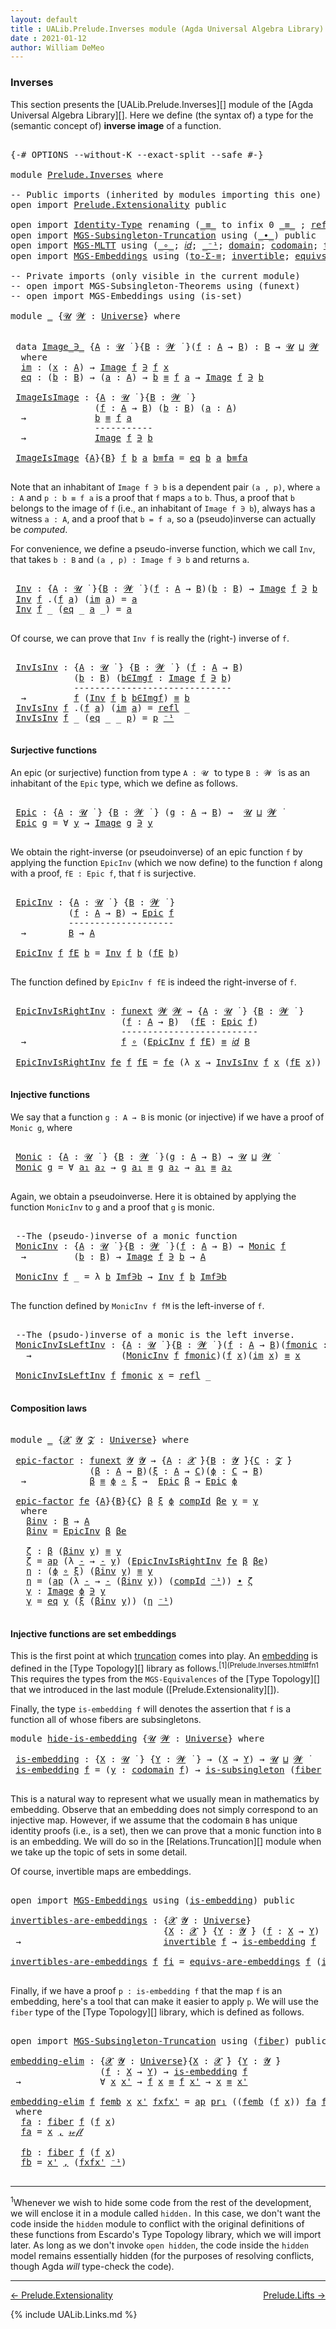 ```yaml
---
layout: default
title : UALib.Prelude.Inverses module (Agda Universal Algebra Library)
date : 2021-01-12
author: William DeMeo
---
```


### <a id="inverses">Inverses</a>

This section presents the [UALib.Prelude.Inverses][] module of the [Agda Universal Algebra Library][].
Here we define (the syntax of) a type for the (semantic concept of) **inverse image** of a function.

<pre class="Agda">

<a id="391" class="Symbol">{-#</a> <a id="395" class="Keyword">OPTIONS</a> <a id="403" class="Pragma">--without-K</a> <a id="415" class="Pragma">--exact-split</a> <a id="429" class="Pragma">--safe</a> <a id="436" class="Symbol">#-}</a>

<a id="441" class="Keyword">module</a> <a id="448" href="Prelude.Inverses.html" class="Module">Prelude.Inverses</a> <a id="465" class="Keyword">where</a>

<a id="472" class="Comment">-- Public imports (inherited by modules importing this one)</a>
<a id="532" class="Keyword">open</a> <a id="537" class="Keyword">import</a> <a id="544" href="Prelude.Extensionality.html" class="Module">Prelude.Extensionality</a> <a id="567" class="Keyword">public</a> 

<a id="576" class="Keyword">open</a> <a id="581" class="Keyword">import</a> <a id="588" href="Identity-Type.html" class="Module">Identity-Type</a> <a id="602" class="Keyword">renaming</a> <a id="611" class="Symbol">(</a><a id="612" href="Identity-Type.html#121" class="Datatype Operator">_≡_</a> <a id="616" class="Symbol">to</a> <a id="619" class="Keyword">infix</a> <a id="625" class="Number">0</a> <a id="_≡_"></a><a id="627" href="Prelude.Inverses.html#627" class="Datatype Operator">_≡_</a> <a id="631" class="Symbol">;</a> <a id="633" href="Identity-Type.html#162" class="InductiveConstructor">refl</a> <a id="638" class="Symbol">to</a> <a id="refl"></a><a id="641" href="Prelude.Inverses.html#641" class="InductiveConstructor">𝓇ℯ𝒻𝓁</a><a id="645" class="Symbol">)</a> <a id="647" class="Keyword">public</a>
<a id="654" class="Keyword">open</a> <a id="659" class="Keyword">import</a> <a id="666" href="MGS-Subsingleton-Truncation.html" class="Module">MGS-Subsingleton-Truncation</a> <a id="694" class="Keyword">using</a> <a id="700" class="Symbol">(</a><a id="701" href="MGS-MLTT.html#5910" class="Function Operator">_∙_</a><a id="704" class="Symbol">)</a> <a id="706" class="Keyword">public</a>
<a id="713" class="Keyword">open</a> <a id="718" class="Keyword">import</a> <a id="725" href="MGS-MLTT.html" class="Module">MGS-MLTT</a> <a id="734" class="Keyword">using</a> <a id="740" class="Symbol">(</a><a id="741" href="MGS-MLTT.html#3813" class="Function Operator">_∘_</a><a id="744" class="Symbol">;</a> <a id="746" href="MGS-MLTT.html#3778" class="Function">𝑖𝑑</a><a id="748" class="Symbol">;</a> <a id="750" href="MGS-MLTT.html#6125" class="Function Operator">_⁻¹</a><a id="753" class="Symbol">;</a> <a id="755" href="MGS-MLTT.html#3944" class="Function">domain</a><a id="761" class="Symbol">;</a> <a id="763" href="MGS-MLTT.html#4021" class="Function">codomain</a><a id="771" class="Symbol">;</a> <a id="773" href="MGS-MLTT.html#4946" class="Function">transport</a><a id="782" class="Symbol">)</a> <a id="784" class="Keyword">public</a>
<a id="791" class="Keyword">open</a> <a id="796" class="Keyword">import</a> <a id="803" href="MGS-Embeddings.html" class="Module">MGS-Embeddings</a> <a id="818" class="Keyword">using</a> <a id="824" class="Symbol">(</a><a id="825" href="MGS-Basic-UF.html#7284" class="Function">to-Σ-≡</a><a id="831" class="Symbol">;</a> <a id="833" href="MGS-Equivalences.html#370" class="Function">invertible</a><a id="843" class="Symbol">;</a> <a id="845" href="MGS-Embeddings.html#1410" class="Function">equivs-are-embeddings</a><a id="866" class="Symbol">;</a> <a id="868" href="MGS-Equivalences.html#2127" class="Function">invertibles-are-equivs</a><a id="890" class="Symbol">)</a> <a id="892" class="Keyword">public</a>

<a id="900" class="Comment">-- Private imports (only visible in the current module)</a>
<a id="956" class="Comment">-- open import MGS-Subsingleton-Theorems using (funext)</a>
<a id="1012" class="Comment">-- open import MGS-Embeddings using (is-set)</a>

<a id="1058" class="Keyword">module</a> <a id="1065" href="Prelude.Inverses.html#1065" class="Module">_</a> <a id="1067" class="Symbol">{</a><a id="1068" href="Prelude.Inverses.html#1068" class="Bound">𝓤</a> <a id="1070" href="Prelude.Inverses.html#1070" class="Bound">𝓦</a> <a id="1072" class="Symbol">:</a> <a id="1074" href="Universes.html#205" class="Postulate">Universe</a><a id="1082" class="Symbol">}</a> <a id="1084" class="Keyword">where</a>


 <a id="1093" class="Keyword">data</a> <a id="1098" href="Prelude.Inverses.html#1098" class="Datatype Operator">Image_∋_</a> <a id="1107" class="Symbol">{</a><a id="1108" href="Prelude.Inverses.html#1108" class="Bound">A</a> <a id="1110" class="Symbol">:</a> <a id="1112" href="Prelude.Inverses.html#1068" class="Bound">𝓤</a> <a id="1114" href="Universes.html#403" class="Function Operator">̇</a> <a id="1116" class="Symbol">}{</a><a id="1118" href="Prelude.Inverses.html#1118" class="Bound">B</a> <a id="1120" class="Symbol">:</a> <a id="1122" href="Prelude.Inverses.html#1070" class="Bound">𝓦</a> <a id="1124" href="Universes.html#403" class="Function Operator">̇</a> <a id="1126" class="Symbol">}(</a><a id="1128" href="Prelude.Inverses.html#1128" class="Bound">f</a> <a id="1130" class="Symbol">:</a> <a id="1132" href="Prelude.Inverses.html#1108" class="Bound">A</a> <a id="1134" class="Symbol">→</a> <a id="1136" href="Prelude.Inverses.html#1118" class="Bound">B</a><a id="1137" class="Symbol">)</a> <a id="1139" class="Symbol">:</a> <a id="1141" href="Prelude.Inverses.html#1118" class="Bound">B</a> <a id="1143" class="Symbol">→</a> <a id="1145" href="Prelude.Inverses.html#1068" class="Bound">𝓤</a> <a id="1147" href="Agda.Primitive.html#636" class="Primitive Operator">⊔</a> <a id="1149" href="Prelude.Inverses.html#1070" class="Bound">𝓦</a> <a id="1151" href="Universes.html#403" class="Function Operator">̇</a>
  <a id="1155" class="Keyword">where</a>
  <a id="1163" href="Prelude.Inverses.html#1163" class="InductiveConstructor">im</a> <a id="1166" class="Symbol">:</a> <a id="1168" class="Symbol">(</a><a id="1169" href="Prelude.Inverses.html#1169" class="Bound">x</a> <a id="1171" class="Symbol">:</a> <a id="1173" href="Prelude.Inverses.html#1108" class="Bound">A</a><a id="1174" class="Symbol">)</a> <a id="1176" class="Symbol">→</a> <a id="1178" href="Prelude.Inverses.html#1098" class="Datatype Operator">Image</a> <a id="1184" href="Prelude.Inverses.html#1128" class="Bound">f</a> <a id="1186" href="Prelude.Inverses.html#1098" class="Datatype Operator">∋</a> <a id="1188" href="Prelude.Inverses.html#1128" class="Bound">f</a> <a id="1190" href="Prelude.Inverses.html#1169" class="Bound">x</a>
  <a id="1194" href="Prelude.Inverses.html#1194" class="InductiveConstructor">eq</a> <a id="1197" class="Symbol">:</a> <a id="1199" class="Symbol">(</a><a id="1200" href="Prelude.Inverses.html#1200" class="Bound">b</a> <a id="1202" class="Symbol">:</a> <a id="1204" href="Prelude.Inverses.html#1118" class="Bound">B</a><a id="1205" class="Symbol">)</a> <a id="1207" class="Symbol">→</a> <a id="1209" class="Symbol">(</a><a id="1210" href="Prelude.Inverses.html#1210" class="Bound">a</a> <a id="1212" class="Symbol">:</a> <a id="1214" href="Prelude.Inverses.html#1108" class="Bound">A</a><a id="1215" class="Symbol">)</a> <a id="1217" class="Symbol">→</a> <a id="1219" href="Prelude.Inverses.html#1200" class="Bound">b</a> <a id="1221" href="Prelude.Equality.html#1610" class="Datatype Operator">≡</a> <a id="1223" href="Prelude.Inverses.html#1128" class="Bound">f</a> <a id="1225" href="Prelude.Inverses.html#1210" class="Bound">a</a> <a id="1227" class="Symbol">→</a> <a id="1229" href="Prelude.Inverses.html#1098" class="Datatype Operator">Image</a> <a id="1235" href="Prelude.Inverses.html#1128" class="Bound">f</a> <a id="1237" href="Prelude.Inverses.html#1098" class="Datatype Operator">∋</a> <a id="1239" href="Prelude.Inverses.html#1200" class="Bound">b</a>

 <a id="1243" href="Prelude.Inverses.html#1243" class="Function">ImageIsImage</a> <a id="1256" class="Symbol">:</a> <a id="1258" class="Symbol">{</a><a id="1259" href="Prelude.Inverses.html#1259" class="Bound">A</a> <a id="1261" class="Symbol">:</a> <a id="1263" href="Prelude.Inverses.html#1068" class="Bound">𝓤</a> <a id="1265" href="Universes.html#403" class="Function Operator">̇</a> <a id="1267" class="Symbol">}{</a><a id="1269" href="Prelude.Inverses.html#1269" class="Bound">B</a> <a id="1271" class="Symbol">:</a> <a id="1273" href="Prelude.Inverses.html#1070" class="Bound">𝓦</a> <a id="1275" href="Universes.html#403" class="Function Operator">̇</a> <a id="1277" class="Symbol">}</a>
                <a id="1295" class="Symbol">(</a><a id="1296" href="Prelude.Inverses.html#1296" class="Bound">f</a> <a id="1298" class="Symbol">:</a> <a id="1300" href="Prelude.Inverses.html#1259" class="Bound">A</a> <a id="1302" class="Symbol">→</a> <a id="1304" href="Prelude.Inverses.html#1269" class="Bound">B</a><a id="1305" class="Symbol">)</a> <a id="1307" class="Symbol">(</a><a id="1308" href="Prelude.Inverses.html#1308" class="Bound">b</a> <a id="1310" class="Symbol">:</a> <a id="1312" href="Prelude.Inverses.html#1269" class="Bound">B</a><a id="1313" class="Symbol">)</a> <a id="1315" class="Symbol">(</a><a id="1316" href="Prelude.Inverses.html#1316" class="Bound">a</a> <a id="1318" class="Symbol">:</a> <a id="1320" href="Prelude.Inverses.html#1259" class="Bound">A</a><a id="1321" class="Symbol">)</a>
  <a id="1325" class="Symbol">→</a>             <a id="1339" href="Prelude.Inverses.html#1308" class="Bound">b</a> <a id="1341" href="Prelude.Equality.html#1610" class="Datatype Operator">≡</a> <a id="1343" href="Prelude.Inverses.html#1296" class="Bound">f</a> <a id="1345" href="Prelude.Inverses.html#1316" class="Bound">a</a>
                <a id="1363" class="Comment">-----------</a>
  <a id="1377" class="Symbol">→</a>             <a id="1391" href="Prelude.Inverses.html#1098" class="Datatype Operator">Image</a> <a id="1397" href="Prelude.Inverses.html#1296" class="Bound">f</a> <a id="1399" href="Prelude.Inverses.html#1098" class="Datatype Operator">∋</a> <a id="1401" href="Prelude.Inverses.html#1308" class="Bound">b</a>

 <a id="1405" href="Prelude.Inverses.html#1243" class="Function">ImageIsImage</a> <a id="1418" class="Symbol">{</a><a id="1419" href="Prelude.Inverses.html#1419" class="Bound">A</a><a id="1420" class="Symbol">}{</a><a id="1422" href="Prelude.Inverses.html#1422" class="Bound">B</a><a id="1423" class="Symbol">}</a> <a id="1425" href="Prelude.Inverses.html#1425" class="Bound">f</a> <a id="1427" href="Prelude.Inverses.html#1427" class="Bound">b</a> <a id="1429" href="Prelude.Inverses.html#1429" class="Bound">a</a> <a id="1431" href="Prelude.Inverses.html#1431" class="Bound">b≡fa</a> <a id="1436" class="Symbol">=</a> <a id="1438" href="Prelude.Inverses.html#1194" class="InductiveConstructor">eq</a> <a id="1441" href="Prelude.Inverses.html#1427" class="Bound">b</a> <a id="1443" href="Prelude.Inverses.html#1429" class="Bound">a</a> <a id="1445" href="Prelude.Inverses.html#1431" class="Bound">b≡fa</a>

</pre>

Note that an inhabitant of `Image f ∋ b` is a dependent pair `(a , p)`, where `a : A` and `p : b ≡ f a` is a proof that `f` maps `a` to `b`.  Thus, a proof that `b` belongs to the image of `f` (i.e., an inhabitant of `Image f ∋ b`), always has a witness `a : A`, and a proof that `b = f a`, so a (pseudo)inverse can actually be *computed*.

For convenience, we define a pseudo-inverse function, which we call `Inv`, that takes `b : B` and `(a , p) : Image f ∋ b` and returns `a`.

<pre class="Agda">

 <a id="1959" href="Prelude.Inverses.html#1959" class="Function">Inv</a> <a id="1963" class="Symbol">:</a> <a id="1965" class="Symbol">{</a><a id="1966" href="Prelude.Inverses.html#1966" class="Bound">A</a> <a id="1968" class="Symbol">:</a> <a id="1970" href="Prelude.Inverses.html#1068" class="Bound">𝓤</a> <a id="1972" href="Universes.html#403" class="Function Operator">̇</a> <a id="1974" class="Symbol">}{</a><a id="1976" href="Prelude.Inverses.html#1976" class="Bound">B</a> <a id="1978" class="Symbol">:</a> <a id="1980" href="Prelude.Inverses.html#1070" class="Bound">𝓦</a> <a id="1982" href="Universes.html#403" class="Function Operator">̇</a> <a id="1984" class="Symbol">}(</a><a id="1986" href="Prelude.Inverses.html#1986" class="Bound">f</a> <a id="1988" class="Symbol">:</a> <a id="1990" href="Prelude.Inverses.html#1966" class="Bound">A</a> <a id="1992" class="Symbol">→</a> <a id="1994" href="Prelude.Inverses.html#1976" class="Bound">B</a><a id="1995" class="Symbol">)(</a><a id="1997" href="Prelude.Inverses.html#1997" class="Bound">b</a> <a id="1999" class="Symbol">:</a> <a id="2001" href="Prelude.Inverses.html#1976" class="Bound">B</a><a id="2002" class="Symbol">)</a> <a id="2004" class="Symbol">→</a> <a id="2006" href="Prelude.Inverses.html#1098" class="Datatype Operator">Image</a> <a id="2012" href="Prelude.Inverses.html#1986" class="Bound">f</a> <a id="2014" href="Prelude.Inverses.html#1098" class="Datatype Operator">∋</a> <a id="2016" href="Prelude.Inverses.html#1997" class="Bound">b</a>  <a id="2019" class="Symbol">→</a>  <a id="2022" href="Prelude.Inverses.html#1966" class="Bound">A</a>
 <a id="2025" href="Prelude.Inverses.html#1959" class="Function">Inv</a> <a id="2029" href="Prelude.Inverses.html#2029" class="Bound">f</a> <a id="2031" class="DottedPattern Symbol">.(</a><a id="2033" href="Prelude.Inverses.html#2029" class="DottedPattern Bound">f</a> <a id="2035" href="Prelude.Inverses.html#2042" class="DottedPattern Bound">a</a><a id="2036" class="DottedPattern Symbol">)</a> <a id="2038" class="Symbol">(</a><a id="2039" href="Prelude.Inverses.html#1163" class="InductiveConstructor">im</a> <a id="2042" href="Prelude.Inverses.html#2042" class="Bound">a</a><a id="2043" class="Symbol">)</a> <a id="2045" class="Symbol">=</a> <a id="2047" href="Prelude.Inverses.html#2042" class="Bound">a</a>
 <a id="2050" href="Prelude.Inverses.html#1959" class="Function">Inv</a> <a id="2054" href="Prelude.Inverses.html#2054" class="Bound">f</a> <a id="2056" class="Symbol">_</a> <a id="2058" class="Symbol">(</a><a id="2059" href="Prelude.Inverses.html#1194" class="InductiveConstructor">eq</a> <a id="2062" class="Symbol">_</a> <a id="2064" href="Prelude.Inverses.html#2064" class="Bound">a</a> <a id="2066" class="Symbol">_)</a> <a id="2069" class="Symbol">=</a> <a id="2071" href="Prelude.Inverses.html#2064" class="Bound">a</a>

</pre>

Of course, we can prove that `Inv f` is really the (right-) inverse of `f`.

<pre class="Agda">

 <a id="2178" href="Prelude.Inverses.html#2178" class="Function">InvIsInv</a> <a id="2187" class="Symbol">:</a> <a id="2189" class="Symbol">{</a><a id="2190" href="Prelude.Inverses.html#2190" class="Bound">A</a> <a id="2192" class="Symbol">:</a> <a id="2194" href="Prelude.Inverses.html#1068" class="Bound">𝓤</a> <a id="2196" href="Universes.html#403" class="Function Operator">̇</a> <a id="2198" class="Symbol">}</a> <a id="2200" class="Symbol">{</a><a id="2201" href="Prelude.Inverses.html#2201" class="Bound">B</a> <a id="2203" class="Symbol">:</a> <a id="2205" href="Prelude.Inverses.html#1070" class="Bound">𝓦</a> <a id="2207" href="Universes.html#403" class="Function Operator">̇</a> <a id="2209" class="Symbol">}</a> <a id="2211" class="Symbol">(</a><a id="2212" href="Prelude.Inverses.html#2212" class="Bound">f</a> <a id="2214" class="Symbol">:</a> <a id="2216" href="Prelude.Inverses.html#2190" class="Bound">A</a> <a id="2218" class="Symbol">→</a> <a id="2220" href="Prelude.Inverses.html#2201" class="Bound">B</a><a id="2221" class="Symbol">)</a>
            <a id="2235" class="Symbol">(</a><a id="2236" href="Prelude.Inverses.html#2236" class="Bound">b</a> <a id="2238" class="Symbol">:</a> <a id="2240" href="Prelude.Inverses.html#2201" class="Bound">B</a><a id="2241" class="Symbol">)</a> <a id="2243" class="Symbol">(</a><a id="2244" href="Prelude.Inverses.html#2244" class="Bound">b∈Imgf</a> <a id="2251" class="Symbol">:</a> <a id="2253" href="Prelude.Inverses.html#1098" class="Datatype Operator">Image</a> <a id="2259" href="Prelude.Inverses.html#2212" class="Bound">f</a> <a id="2261" href="Prelude.Inverses.html#1098" class="Datatype Operator">∋</a> <a id="2263" href="Prelude.Inverses.html#2236" class="Bound">b</a><a id="2264" class="Symbol">)</a>
            <a id="2278" class="Comment">------------------------------</a>
  <a id="2311" class="Symbol">→</a>         <a id="2321" href="Prelude.Inverses.html#2212" class="Bound">f</a> <a id="2323" class="Symbol">(</a><a id="2324" href="Prelude.Inverses.html#1959" class="Function">Inv</a> <a id="2328" href="Prelude.Inverses.html#2212" class="Bound">f</a> <a id="2330" href="Prelude.Inverses.html#2236" class="Bound">b</a> <a id="2332" href="Prelude.Inverses.html#2244" class="Bound">b∈Imgf</a><a id="2338" class="Symbol">)</a> <a id="2340" href="Prelude.Equality.html#1610" class="Datatype Operator">≡</a> <a id="2342" href="Prelude.Inverses.html#2236" class="Bound">b</a>
 <a id="2345" href="Prelude.Inverses.html#2178" class="Function">InvIsInv</a> <a id="2354" href="Prelude.Inverses.html#2354" class="Bound">f</a> <a id="2356" class="DottedPattern Symbol">.(</a><a id="2358" href="Prelude.Inverses.html#2354" class="DottedPattern Bound">f</a> <a id="2360" href="Prelude.Inverses.html#2367" class="DottedPattern Bound">a</a><a id="2361" class="DottedPattern Symbol">)</a> <a id="2363" class="Symbol">(</a><a id="2364" href="Prelude.Inverses.html#1163" class="InductiveConstructor">im</a> <a id="2367" href="Prelude.Inverses.html#2367" class="Bound">a</a><a id="2368" class="Symbol">)</a> <a id="2370" class="Symbol">=</a> <a id="2372" href="Prelude.Equality.html#1645" class="InductiveConstructor">refl</a> <a id="2377" class="Symbol">_</a>
 <a id="2380" href="Prelude.Inverses.html#2178" class="Function">InvIsInv</a> <a id="2389" href="Prelude.Inverses.html#2389" class="Bound">f</a> <a id="2391" class="Symbol">_</a> <a id="2393" class="Symbol">(</a><a id="2394" href="Prelude.Inverses.html#1194" class="InductiveConstructor">eq</a> <a id="2397" class="Symbol">_</a> <a id="2399" class="Symbol">_</a> <a id="2401" href="Prelude.Inverses.html#2401" class="Bound">p</a><a id="2402" class="Symbol">)</a> <a id="2404" class="Symbol">=</a> <a id="2406" href="Prelude.Inverses.html#2401" class="Bound">p</a> <a id="2408" href="MGS-MLTT.html#6125" class="Function Operator">⁻¹</a>

</pre>





#### <a id="surjective-functions">Surjective functions</a>

An epic (or surjective) function from type `A : 𝓤 ̇` to type `B : 𝓦 ̇` is as an inhabitant of the `Epic` type, which we define as follows.

<pre class="Agda">

 <a id="2643" href="Prelude.Inverses.html#2643" class="Function">Epic</a> <a id="2648" class="Symbol">:</a> <a id="2650" class="Symbol">{</a><a id="2651" href="Prelude.Inverses.html#2651" class="Bound">A</a> <a id="2653" class="Symbol">:</a> <a id="2655" href="Prelude.Inverses.html#1068" class="Bound">𝓤</a> <a id="2657" href="Universes.html#403" class="Function Operator">̇</a> <a id="2659" class="Symbol">}</a> <a id="2661" class="Symbol">{</a><a id="2662" href="Prelude.Inverses.html#2662" class="Bound">B</a> <a id="2664" class="Symbol">:</a> <a id="2666" href="Prelude.Inverses.html#1070" class="Bound">𝓦</a> <a id="2668" href="Universes.html#403" class="Function Operator">̇</a> <a id="2670" class="Symbol">}</a> <a id="2672" class="Symbol">(</a><a id="2673" href="Prelude.Inverses.html#2673" class="Bound">g</a> <a id="2675" class="Symbol">:</a> <a id="2677" href="Prelude.Inverses.html#2651" class="Bound">A</a> <a id="2679" class="Symbol">→</a> <a id="2681" href="Prelude.Inverses.html#2662" class="Bound">B</a><a id="2682" class="Symbol">)</a> <a id="2684" class="Symbol">→</a>  <a id="2687" href="Prelude.Inverses.html#1068" class="Bound">𝓤</a> <a id="2689" href="Agda.Primitive.html#636" class="Primitive Operator">⊔</a> <a id="2691" href="Prelude.Inverses.html#1070" class="Bound">𝓦</a> <a id="2693" href="Universes.html#403" class="Function Operator">̇</a>
 <a id="2696" href="Prelude.Inverses.html#2643" class="Function">Epic</a> <a id="2701" href="Prelude.Inverses.html#2701" class="Bound">g</a> <a id="2703" class="Symbol">=</a> <a id="2705" class="Symbol">∀</a> <a id="2707" href="Prelude.Inverses.html#2707" class="Bound">y</a> <a id="2709" class="Symbol">→</a> <a id="2711" href="Prelude.Inverses.html#1098" class="Datatype Operator">Image</a> <a id="2717" href="Prelude.Inverses.html#2701" class="Bound">g</a> <a id="2719" href="Prelude.Inverses.html#1098" class="Datatype Operator">∋</a> <a id="2721" href="Prelude.Inverses.html#2707" class="Bound">y</a>

</pre>

We obtain the right-inverse (or pseudoinverse) of an epic function `f` by applying the function `EpicInv` (which we now define) to the function `f` along with a proof, `fE : Epic f`, that `f` is surjective.

<pre class="Agda">

 <a id="2959" href="Prelude.Inverses.html#2959" class="Function">EpicInv</a> <a id="2967" class="Symbol">:</a> <a id="2969" class="Symbol">{</a><a id="2970" href="Prelude.Inverses.html#2970" class="Bound">A</a> <a id="2972" class="Symbol">:</a> <a id="2974" href="Prelude.Inverses.html#1068" class="Bound">𝓤</a> <a id="2976" href="Universes.html#403" class="Function Operator">̇</a> <a id="2978" class="Symbol">}</a> <a id="2980" class="Symbol">{</a><a id="2981" href="Prelude.Inverses.html#2981" class="Bound">B</a> <a id="2983" class="Symbol">:</a> <a id="2985" href="Prelude.Inverses.html#1070" class="Bound">𝓦</a> <a id="2987" href="Universes.html#403" class="Function Operator">̇</a> <a id="2989" class="Symbol">}</a>
           <a id="3002" class="Symbol">(</a><a id="3003" href="Prelude.Inverses.html#3003" class="Bound">f</a> <a id="3005" class="Symbol">:</a> <a id="3007" href="Prelude.Inverses.html#2970" class="Bound">A</a> <a id="3009" class="Symbol">→</a> <a id="3011" href="Prelude.Inverses.html#2981" class="Bound">B</a><a id="3012" class="Symbol">)</a> <a id="3014" class="Symbol">→</a> <a id="3016" href="Prelude.Inverses.html#2643" class="Function">Epic</a> <a id="3021" href="Prelude.Inverses.html#3003" class="Bound">f</a>
           <a id="3034" class="Comment">--------------------</a>
  <a id="3057" class="Symbol">→</a>        <a id="3066" href="Prelude.Inverses.html#2981" class="Bound">B</a> <a id="3068" class="Symbol">→</a> <a id="3070" href="Prelude.Inverses.html#2970" class="Bound">A</a>

 <a id="3074" href="Prelude.Inverses.html#2959" class="Function">EpicInv</a> <a id="3082" href="Prelude.Inverses.html#3082" class="Bound">f</a> <a id="3084" href="Prelude.Inverses.html#3084" class="Bound">fE</a> <a id="3087" href="Prelude.Inverses.html#3087" class="Bound">b</a> <a id="3089" class="Symbol">=</a> <a id="3091" href="Prelude.Inverses.html#1959" class="Function">Inv</a> <a id="3095" href="Prelude.Inverses.html#3082" class="Bound">f</a> <a id="3097" href="Prelude.Inverses.html#3087" class="Bound">b</a> <a id="3099" class="Symbol">(</a><a id="3100" href="Prelude.Inverses.html#3084" class="Bound">fE</a> <a id="3103" href="Prelude.Inverses.html#3087" class="Bound">b</a><a id="3104" class="Symbol">)</a>

</pre>

The function defined by `EpicInv f fE` is indeed the right-inverse of `f`.

<pre class="Agda">

 <a id="3210" href="Prelude.Inverses.html#3210" class="Function">EpicInvIsRightInv</a> <a id="3228" class="Symbol">:</a> <a id="3230" href="MGS-FunExt-from-Univalence.html#393" class="Function">funext</a> <a id="3237" href="Prelude.Inverses.html#1070" class="Bound">𝓦</a> <a id="3239" href="Prelude.Inverses.html#1070" class="Bound">𝓦</a> <a id="3241" class="Symbol">→</a> <a id="3243" class="Symbol">{</a><a id="3244" href="Prelude.Inverses.html#3244" class="Bound">A</a> <a id="3246" class="Symbol">:</a> <a id="3248" href="Prelude.Inverses.html#1068" class="Bound">𝓤</a> <a id="3250" href="Universes.html#403" class="Function Operator">̇</a> <a id="3252" class="Symbol">}</a> <a id="3254" class="Symbol">{</a><a id="3255" href="Prelude.Inverses.html#3255" class="Bound">B</a> <a id="3257" class="Symbol">:</a> <a id="3259" href="Prelude.Inverses.html#1070" class="Bound">𝓦</a> <a id="3261" href="Universes.html#403" class="Function Operator">̇</a> <a id="3263" class="Symbol">}</a>
                     <a id="3286" class="Symbol">(</a><a id="3287" href="Prelude.Inverses.html#3287" class="Bound">f</a> <a id="3289" class="Symbol">:</a> <a id="3291" href="Prelude.Inverses.html#3244" class="Bound">A</a> <a id="3293" class="Symbol">→</a> <a id="3295" href="Prelude.Inverses.html#3255" class="Bound">B</a><a id="3296" class="Symbol">)</a>  <a id="3299" class="Symbol">(</a><a id="3300" href="Prelude.Inverses.html#3300" class="Bound">fE</a> <a id="3303" class="Symbol">:</a> <a id="3305" href="Prelude.Inverses.html#2643" class="Function">Epic</a> <a id="3310" href="Prelude.Inverses.html#3287" class="Bound">f</a><a id="3311" class="Symbol">)</a>
                     <a id="3334" class="Comment">--------------------------</a>
  <a id="3363" class="Symbol">→</a>                  <a id="3382" href="Prelude.Inverses.html#3287" class="Bound">f</a> <a id="3384" href="MGS-MLTT.html#3813" class="Function Operator">∘</a> <a id="3386" class="Symbol">(</a><a id="3387" href="Prelude.Inverses.html#2959" class="Function">EpicInv</a> <a id="3395" href="Prelude.Inverses.html#3287" class="Bound">f</a> <a id="3397" href="Prelude.Inverses.html#3300" class="Bound">fE</a><a id="3399" class="Symbol">)</a> <a id="3401" href="Prelude.Equality.html#1610" class="Datatype Operator">≡</a> <a id="3403" href="MGS-MLTT.html#3778" class="Function">𝑖𝑑</a> <a id="3406" href="Prelude.Inverses.html#3255" class="Bound">B</a>

 <a id="3410" href="Prelude.Inverses.html#3210" class="Function">EpicInvIsRightInv</a> <a id="3428" href="Prelude.Inverses.html#3428" class="Bound">fe</a> <a id="3431" href="Prelude.Inverses.html#3431" class="Bound">f</a> <a id="3433" href="Prelude.Inverses.html#3433" class="Bound">fE</a> <a id="3436" class="Symbol">=</a> <a id="3438" href="Prelude.Inverses.html#3428" class="Bound">fe</a> <a id="3441" class="Symbol">(λ</a> <a id="3444" href="Prelude.Inverses.html#3444" class="Bound">x</a> <a id="3446" class="Symbol">→</a> <a id="3448" href="Prelude.Inverses.html#2178" class="Function">InvIsInv</a> <a id="3457" href="Prelude.Inverses.html#3431" class="Bound">f</a> <a id="3459" href="Prelude.Inverses.html#3444" class="Bound">x</a> <a id="3461" class="Symbol">(</a><a id="3462" href="Prelude.Inverses.html#3433" class="Bound">fE</a> <a id="3465" href="Prelude.Inverses.html#3444" class="Bound">x</a><a id="3466" class="Symbol">))</a>

</pre>





#### <a id="injective-functions">Injective functions</a>

We say that a function `g : A → B` is monic (or injective) if we have a proof of `Monic g`, where

<pre class="Agda">

 <a id="3658" href="Prelude.Inverses.html#3658" class="Function">Monic</a> <a id="3664" class="Symbol">:</a> <a id="3666" class="Symbol">{</a><a id="3667" href="Prelude.Inverses.html#3667" class="Bound">A</a> <a id="3669" class="Symbol">:</a> <a id="3671" href="Prelude.Inverses.html#1068" class="Bound">𝓤</a> <a id="3673" href="Universes.html#403" class="Function Operator">̇</a> <a id="3675" class="Symbol">}</a> <a id="3677" class="Symbol">{</a><a id="3678" href="Prelude.Inverses.html#3678" class="Bound">B</a> <a id="3680" class="Symbol">:</a> <a id="3682" href="Prelude.Inverses.html#1070" class="Bound">𝓦</a> <a id="3684" href="Universes.html#403" class="Function Operator">̇</a> <a id="3686" class="Symbol">}(</a><a id="3688" href="Prelude.Inverses.html#3688" class="Bound">g</a> <a id="3690" class="Symbol">:</a> <a id="3692" href="Prelude.Inverses.html#3667" class="Bound">A</a> <a id="3694" class="Symbol">→</a> <a id="3696" href="Prelude.Inverses.html#3678" class="Bound">B</a><a id="3697" class="Symbol">)</a> <a id="3699" class="Symbol">→</a> <a id="3701" href="Prelude.Inverses.html#1068" class="Bound">𝓤</a> <a id="3703" href="Agda.Primitive.html#636" class="Primitive Operator">⊔</a> <a id="3705" href="Prelude.Inverses.html#1070" class="Bound">𝓦</a> <a id="3707" href="Universes.html#403" class="Function Operator">̇</a>
 <a id="3710" href="Prelude.Inverses.html#3658" class="Function">Monic</a> <a id="3716" href="Prelude.Inverses.html#3716" class="Bound">g</a> <a id="3718" class="Symbol">=</a> <a id="3720" class="Symbol">∀</a> <a id="3722" href="Prelude.Inverses.html#3722" class="Bound">a₁</a> <a id="3725" href="Prelude.Inverses.html#3725" class="Bound">a₂</a> <a id="3728" class="Symbol">→</a> <a id="3730" href="Prelude.Inverses.html#3716" class="Bound">g</a> <a id="3732" href="Prelude.Inverses.html#3722" class="Bound">a₁</a> <a id="3735" href="Prelude.Equality.html#1610" class="Datatype Operator">≡</a> <a id="3737" href="Prelude.Inverses.html#3716" class="Bound">g</a> <a id="3739" href="Prelude.Inverses.html#3725" class="Bound">a₂</a> <a id="3742" class="Symbol">→</a> <a id="3744" href="Prelude.Inverses.html#3722" class="Bound">a₁</a> <a id="3747" href="Prelude.Equality.html#1610" class="Datatype Operator">≡</a> <a id="3749" href="Prelude.Inverses.html#3725" class="Bound">a₂</a>

</pre>

Again, we obtain a pseudoinverse. Here it is obtained by applying the function `MonicInv` to `g` and a proof that `g` is monic.

<pre class="Agda">

 <a id="3909" class="Comment">--The (pseudo-)inverse of a monic function</a>
 <a id="3953" href="Prelude.Inverses.html#3953" class="Function">MonicInv</a> <a id="3962" class="Symbol">:</a> <a id="3964" class="Symbol">{</a><a id="3965" href="Prelude.Inverses.html#3965" class="Bound">A</a> <a id="3967" class="Symbol">:</a> <a id="3969" href="Prelude.Inverses.html#1068" class="Bound">𝓤</a> <a id="3971" href="Universes.html#403" class="Function Operator">̇</a> <a id="3973" class="Symbol">}{</a><a id="3975" href="Prelude.Inverses.html#3975" class="Bound">B</a> <a id="3977" class="Symbol">:</a> <a id="3979" href="Prelude.Inverses.html#1070" class="Bound">𝓦</a> <a id="3981" href="Universes.html#403" class="Function Operator">̇</a> <a id="3983" class="Symbol">}(</a><a id="3985" href="Prelude.Inverses.html#3985" class="Bound">f</a> <a id="3987" class="Symbol">:</a> <a id="3989" href="Prelude.Inverses.html#3965" class="Bound">A</a> <a id="3991" class="Symbol">→</a> <a id="3993" href="Prelude.Inverses.html#3975" class="Bound">B</a><a id="3994" class="Symbol">)</a> <a id="3996" class="Symbol">→</a> <a id="3998" href="Prelude.Inverses.html#3658" class="Function">Monic</a> <a id="4004" href="Prelude.Inverses.html#3985" class="Bound">f</a>
  <a id="4008" class="Symbol">→</a>         <a id="4018" class="Symbol">(</a><a id="4019" href="Prelude.Inverses.html#4019" class="Bound">b</a> <a id="4021" class="Symbol">:</a> <a id="4023" href="Prelude.Inverses.html#3975" class="Bound">B</a><a id="4024" class="Symbol">)</a> <a id="4026" class="Symbol">→</a> <a id="4028" href="Prelude.Inverses.html#1098" class="Datatype Operator">Image</a> <a id="4034" href="Prelude.Inverses.html#3985" class="Bound">f</a> <a id="4036" href="Prelude.Inverses.html#1098" class="Datatype Operator">∋</a> <a id="4038" href="Prelude.Inverses.html#4019" class="Bound">b</a> <a id="4040" class="Symbol">→</a> <a id="4042" href="Prelude.Inverses.html#3965" class="Bound">A</a>

 <a id="4046" href="Prelude.Inverses.html#3953" class="Function">MonicInv</a> <a id="4055" href="Prelude.Inverses.html#4055" class="Bound">f</a> <a id="4057" class="Symbol">_</a> <a id="4059" class="Symbol">=</a> <a id="4061" class="Symbol">λ</a> <a id="4063" href="Prelude.Inverses.html#4063" class="Bound">b</a> <a id="4065" href="Prelude.Inverses.html#4065" class="Bound">Imf∋b</a> <a id="4071" class="Symbol">→</a> <a id="4073" href="Prelude.Inverses.html#1959" class="Function">Inv</a> <a id="4077" href="Prelude.Inverses.html#4055" class="Bound">f</a> <a id="4079" href="Prelude.Inverses.html#4063" class="Bound">b</a> <a id="4081" href="Prelude.Inverses.html#4065" class="Bound">Imf∋b</a>

</pre>

The function defined by `MonicInv f fM` is the left-inverse of `f`.

<pre class="Agda">

 <a id="4184" class="Comment">--The (psudo-)inverse of a monic is the left inverse.</a>
 <a id="4239" href="Prelude.Inverses.html#4239" class="Function">MonicInvIsLeftInv</a> <a id="4257" class="Symbol">:</a> <a id="4259" class="Symbol">{</a><a id="4260" href="Prelude.Inverses.html#4260" class="Bound">A</a> <a id="4262" class="Symbol">:</a> <a id="4264" href="Prelude.Inverses.html#1068" class="Bound">𝓤</a> <a id="4266" href="Universes.html#403" class="Function Operator">̇</a> <a id="4268" class="Symbol">}{</a><a id="4270" href="Prelude.Inverses.html#4270" class="Bound">B</a> <a id="4272" class="Symbol">:</a> <a id="4274" href="Prelude.Inverses.html#1070" class="Bound">𝓦</a> <a id="4276" href="Universes.html#403" class="Function Operator">̇</a> <a id="4278" class="Symbol">}(</a><a id="4280" href="Prelude.Inverses.html#4280" class="Bound">f</a> <a id="4282" class="Symbol">:</a> <a id="4284" href="Prelude.Inverses.html#4260" class="Bound">A</a> <a id="4286" class="Symbol">→</a> <a id="4288" href="Prelude.Inverses.html#4270" class="Bound">B</a><a id="4289" class="Symbol">)(</a><a id="4291" href="Prelude.Inverses.html#4291" class="Bound">fmonic</a> <a id="4298" class="Symbol">:</a> <a id="4300" href="Prelude.Inverses.html#3658" class="Function">Monic</a> <a id="4306" href="Prelude.Inverses.html#4280" class="Bound">f</a><a id="4307" class="Symbol">)(</a><a id="4309" href="Prelude.Inverses.html#4309" class="Bound">x</a> <a id="4311" class="Symbol">:</a> <a id="4313" href="Prelude.Inverses.html#4260" class="Bound">A</a><a id="4314" class="Symbol">)</a>
   <a id="4319" class="Symbol">→</a>                 <a id="4337" class="Symbol">(</a><a id="4338" href="Prelude.Inverses.html#3953" class="Function">MonicInv</a> <a id="4347" href="Prelude.Inverses.html#4280" class="Bound">f</a> <a id="4349" href="Prelude.Inverses.html#4291" class="Bound">fmonic</a><a id="4355" class="Symbol">)(</a><a id="4357" href="Prelude.Inverses.html#4280" class="Bound">f</a> <a id="4359" href="Prelude.Inverses.html#4309" class="Bound">x</a><a id="4360" class="Symbol">)(</a><a id="4362" href="Prelude.Inverses.html#1163" class="InductiveConstructor">im</a> <a id="4365" href="Prelude.Inverses.html#4309" class="Bound">x</a><a id="4366" class="Symbol">)</a> <a id="4368" href="Prelude.Equality.html#1610" class="Datatype Operator">≡</a> <a id="4370" href="Prelude.Inverses.html#4309" class="Bound">x</a>

 <a id="4374" href="Prelude.Inverses.html#4239" class="Function">MonicInvIsLeftInv</a> <a id="4392" href="Prelude.Inverses.html#4392" class="Bound">f</a> <a id="4394" href="Prelude.Inverses.html#4394" class="Bound">fmonic</a> <a id="4401" href="Prelude.Inverses.html#4401" class="Bound">x</a> <a id="4403" class="Symbol">=</a> <a id="4405" href="Prelude.Equality.html#1645" class="InductiveConstructor">refl</a> <a id="4410" class="Symbol">_</a>

</pre>



#### <a id="composition-laws">Composition laws</a>

<pre class="Agda">

<a id="4493" class="Keyword">module</a> <a id="4500" href="Prelude.Inverses.html#4500" class="Module">_</a> <a id="4502" class="Symbol">{</a><a id="4503" href="Prelude.Inverses.html#4503" class="Bound">𝓧</a> <a id="4505" href="Prelude.Inverses.html#4505" class="Bound">𝓨</a> <a id="4507" href="Prelude.Inverses.html#4507" class="Bound">𝓩</a> <a id="4509" class="Symbol">:</a> <a id="4511" href="Universes.html#205" class="Postulate">Universe</a><a id="4519" class="Symbol">}</a> <a id="4521" class="Keyword">where</a>

 <a id="4529" href="Prelude.Inverses.html#4529" class="Function">epic-factor</a> <a id="4541" class="Symbol">:</a> <a id="4543" href="MGS-FunExt-from-Univalence.html#393" class="Function">funext</a> <a id="4550" href="Prelude.Inverses.html#4505" class="Bound">𝓨</a> <a id="4552" href="Prelude.Inverses.html#4505" class="Bound">𝓨</a> <a id="4554" class="Symbol">→</a> <a id="4556" class="Symbol">{</a><a id="4557" href="Prelude.Inverses.html#4557" class="Bound">A</a> <a id="4559" class="Symbol">:</a> <a id="4561" href="Prelude.Inverses.html#4503" class="Bound">𝓧</a> <a id="4563" href="Universes.html#403" class="Function Operator">̇</a><a id="4564" class="Symbol">}{</a><a id="4566" href="Prelude.Inverses.html#4566" class="Bound">B</a> <a id="4568" class="Symbol">:</a> <a id="4570" href="Prelude.Inverses.html#4505" class="Bound">𝓨</a> <a id="4572" href="Universes.html#403" class="Function Operator">̇</a><a id="4573" class="Symbol">}{</a><a id="4575" href="Prelude.Inverses.html#4575" class="Bound">C</a> <a id="4577" class="Symbol">:</a> <a id="4579" href="Prelude.Inverses.html#4507" class="Bound">𝓩</a> <a id="4581" href="Universes.html#403" class="Function Operator">̇</a><a id="4582" class="Symbol">}</a>
               <a id="4599" class="Symbol">(</a><a id="4600" href="Prelude.Inverses.html#4600" class="Bound">β</a> <a id="4602" class="Symbol">:</a> <a id="4604" href="Prelude.Inverses.html#4557" class="Bound">A</a> <a id="4606" class="Symbol">→</a> <a id="4608" href="Prelude.Inverses.html#4566" class="Bound">B</a><a id="4609" class="Symbol">)(</a><a id="4611" href="Prelude.Inverses.html#4611" class="Bound">ξ</a> <a id="4613" class="Symbol">:</a> <a id="4615" href="Prelude.Inverses.html#4557" class="Bound">A</a> <a id="4617" class="Symbol">→</a> <a id="4619" href="Prelude.Inverses.html#4575" class="Bound">C</a><a id="4620" class="Symbol">)(</a><a id="4622" href="Prelude.Inverses.html#4622" class="Bound">ϕ</a> <a id="4624" class="Symbol">:</a> <a id="4626" href="Prelude.Inverses.html#4575" class="Bound">C</a> <a id="4628" class="Symbol">→</a> <a id="4630" href="Prelude.Inverses.html#4566" class="Bound">B</a><a id="4631" class="Symbol">)</a>
  <a id="4635" class="Symbol">→</a>            <a id="4648" href="Prelude.Inverses.html#4600" class="Bound">β</a> <a id="4650" href="Prelude.Equality.html#1610" class="Datatype Operator">≡</a> <a id="4652" href="Prelude.Inverses.html#4622" class="Bound">ϕ</a> <a id="4654" href="MGS-MLTT.html#3813" class="Function Operator">∘</a> <a id="4656" href="Prelude.Inverses.html#4611" class="Bound">ξ</a> <a id="4658" class="Symbol">→</a>  <a id="4661" href="Prelude.Inverses.html#2643" class="Function">Epic</a> <a id="4666" href="Prelude.Inverses.html#4600" class="Bound">β</a> <a id="4668" class="Symbol">→</a> <a id="4670" href="Prelude.Inverses.html#2643" class="Function">Epic</a> <a id="4675" href="Prelude.Inverses.html#4622" class="Bound">ϕ</a>

 <a id="4679" href="Prelude.Inverses.html#4529" class="Function">epic-factor</a> <a id="4691" href="Prelude.Inverses.html#4691" class="Bound">fe</a> <a id="4694" class="Symbol">{</a><a id="4695" href="Prelude.Inverses.html#4695" class="Bound">A</a><a id="4696" class="Symbol">}{</a><a id="4698" href="Prelude.Inverses.html#4698" class="Bound">B</a><a id="4699" class="Symbol">}{</a><a id="4701" href="Prelude.Inverses.html#4701" class="Bound">C</a><a id="4702" class="Symbol">}</a> <a id="4704" href="Prelude.Inverses.html#4704" class="Bound">β</a> <a id="4706" href="Prelude.Inverses.html#4706" class="Bound">ξ</a> <a id="4708" href="Prelude.Inverses.html#4708" class="Bound">ϕ</a> <a id="4710" href="Prelude.Inverses.html#4710" class="Bound">compId</a> <a id="4717" href="Prelude.Inverses.html#4717" class="Bound">βe</a> <a id="4720" href="Prelude.Inverses.html#4720" class="Bound">y</a> <a id="4722" class="Symbol">=</a> <a id="4724" href="Prelude.Inverses.html#4924" class="Function">γ</a>
  <a id="4728" class="Keyword">where</a>
   <a id="4737" href="Prelude.Inverses.html#4737" class="Function">βinv</a> <a id="4742" class="Symbol">:</a> <a id="4744" href="Prelude.Inverses.html#4698" class="Bound">B</a> <a id="4746" class="Symbol">→</a> <a id="4748" href="Prelude.Inverses.html#4695" class="Bound">A</a>
   <a id="4753" href="Prelude.Inverses.html#4737" class="Function">βinv</a> <a id="4758" class="Symbol">=</a> <a id="4760" href="Prelude.Inverses.html#2959" class="Function">EpicInv</a> <a id="4768" href="Prelude.Inverses.html#4704" class="Bound">β</a> <a id="4770" href="Prelude.Inverses.html#4717" class="Bound">βe</a>

   <a id="4777" href="Prelude.Inverses.html#4777" class="Function">ζ</a> <a id="4779" class="Symbol">:</a> <a id="4781" href="Prelude.Inverses.html#4704" class="Bound">β</a> <a id="4783" class="Symbol">(</a><a id="4784" href="Prelude.Inverses.html#4737" class="Function">βinv</a> <a id="4789" href="Prelude.Inverses.html#4720" class="Bound">y</a><a id="4790" class="Symbol">)</a> <a id="4792" href="Prelude.Equality.html#1610" class="Datatype Operator">≡</a> <a id="4794" href="Prelude.Inverses.html#4720" class="Bound">y</a>
   <a id="4799" href="Prelude.Inverses.html#4777" class="Function">ζ</a> <a id="4801" class="Symbol">=</a> <a id="4803" href="MGS-MLTT.html#6613" class="Function">ap</a> <a id="4806" class="Symbol">(λ</a> <a id="4809" href="Prelude.Inverses.html#4809" class="Bound">-</a> <a id="4811" class="Symbol">→</a> <a id="4813" href="Prelude.Inverses.html#4809" class="Bound">-</a> <a id="4815" href="Prelude.Inverses.html#4720" class="Bound">y</a><a id="4816" class="Symbol">)</a> <a id="4818" class="Symbol">(</a><a id="4819" href="Prelude.Inverses.html#3210" class="Function">EpicInvIsRightInv</a> <a id="4837" href="Prelude.Inverses.html#4691" class="Bound">fe</a> <a id="4840" href="Prelude.Inverses.html#4704" class="Bound">β</a> <a id="4842" href="Prelude.Inverses.html#4717" class="Bound">βe</a><a id="4844" class="Symbol">)</a>
   <a id="4849" href="Prelude.Inverses.html#4849" class="Function">η</a> <a id="4851" class="Symbol">:</a> <a id="4853" class="Symbol">(</a><a id="4854" href="Prelude.Inverses.html#4708" class="Bound">ϕ</a> <a id="4856" href="MGS-MLTT.html#3813" class="Function Operator">∘</a> <a id="4858" href="Prelude.Inverses.html#4706" class="Bound">ξ</a><a id="4859" class="Symbol">)</a> <a id="4861" class="Symbol">(</a><a id="4862" href="Prelude.Inverses.html#4737" class="Function">βinv</a> <a id="4867" href="Prelude.Inverses.html#4720" class="Bound">y</a><a id="4868" class="Symbol">)</a> <a id="4870" href="Prelude.Equality.html#1610" class="Datatype Operator">≡</a> <a id="4872" href="Prelude.Inverses.html#4720" class="Bound">y</a>
   <a id="4877" href="Prelude.Inverses.html#4849" class="Function">η</a> <a id="4879" class="Symbol">=</a> <a id="4881" class="Symbol">(</a><a id="4882" href="MGS-MLTT.html#6613" class="Function">ap</a> <a id="4885" class="Symbol">(λ</a> <a id="4888" href="Prelude.Inverses.html#4888" class="Bound">-</a> <a id="4890" class="Symbol">→</a> <a id="4892" href="Prelude.Inverses.html#4888" class="Bound">-</a> <a id="4894" class="Symbol">(</a><a id="4895" href="Prelude.Inverses.html#4737" class="Function">βinv</a> <a id="4900" href="Prelude.Inverses.html#4720" class="Bound">y</a><a id="4901" class="Symbol">))</a> <a id="4904" class="Symbol">(</a><a id="4905" href="Prelude.Inverses.html#4710" class="Bound">compId</a> <a id="4912" href="MGS-MLTT.html#6125" class="Function Operator">⁻¹</a><a id="4914" class="Symbol">))</a> <a id="4917" href="MGS-MLTT.html#5910" class="Function Operator">∙</a> <a id="4919" href="Prelude.Inverses.html#4777" class="Function">ζ</a>
   <a id="4924" href="Prelude.Inverses.html#4924" class="Function">γ</a> <a id="4926" class="Symbol">:</a> <a id="4928" href="Prelude.Inverses.html#1098" class="Datatype Operator">Image</a> <a id="4934" href="Prelude.Inverses.html#4708" class="Bound">ϕ</a> <a id="4936" href="Prelude.Inverses.html#1098" class="Datatype Operator">∋</a> <a id="4938" href="Prelude.Inverses.html#4720" class="Bound">y</a>
   <a id="4943" href="Prelude.Inverses.html#4924" class="Function">γ</a> <a id="4945" class="Symbol">=</a> <a id="4947" href="Prelude.Inverses.html#1194" class="InductiveConstructor">eq</a> <a id="4950" href="Prelude.Inverses.html#4720" class="Bound">y</a> <a id="4952" class="Symbol">(</a><a id="4953" href="Prelude.Inverses.html#4706" class="Bound">ξ</a> <a id="4955" class="Symbol">(</a><a id="4956" href="Prelude.Inverses.html#4737" class="Function">βinv</a> <a id="4961" href="Prelude.Inverses.html#4720" class="Bound">y</a><a id="4962" class="Symbol">))</a> <a id="4965" class="Symbol">(</a><a id="4966" href="Prelude.Inverses.html#4849" class="Function">η</a> <a id="4968" href="MGS-MLTT.html#6125" class="Function Operator">⁻¹</a><a id="4970" class="Symbol">)</a>

</pre>





#### Injective functions are set embeddings

This is the first point at which [truncation](UALib.Preface.html#truncation) comes into play.  An [embedding](https://www.cs.bham.ac.uk/~mhe/HoTT-UF-in-Agda-Lecture-Notes/HoTT-UF-Agda.html#embeddings) is defined in the [Type Topology][] library as follows.<sup>[1](Prelude.Inverses.html#fn1</sup> This requires the types from the `MGS-Equivalences` of the [Type Topology][] that we introduced in the last module ([Prelude.Extensionality][]).


Finally, the type `is-embedding f` will denotes the assertion that `f` is a function all of whose fibers are subsingletons.

<pre class="Agda">
<a id="5616" class="Keyword">module</a> <a id="hide-is-embedding"></a><a id="5623" href="Prelude.Inverses.html#5623" class="Module">hide-is-embedding</a> <a id="5641" class="Symbol">{</a><a id="5642" href="Prelude.Inverses.html#5642" class="Bound">𝓤</a> <a id="5644" href="Prelude.Inverses.html#5644" class="Bound">𝓦</a> <a id="5646" class="Symbol">:</a> <a id="5648" href="Universes.html#205" class="Postulate">Universe</a><a id="5656" class="Symbol">}</a> <a id="5658" class="Keyword">where</a>

 <a id="hide-is-embedding.is-embedding"></a><a id="5666" href="Prelude.Inverses.html#5666" class="Function">is-embedding</a> <a id="5679" class="Symbol">:</a> <a id="5681" class="Symbol">{</a><a id="5682" href="Prelude.Inverses.html#5682" class="Bound">X</a> <a id="5684" class="Symbol">:</a> <a id="5686" href="Prelude.Inverses.html#5642" class="Bound">𝓤</a> <a id="5688" href="Universes.html#403" class="Function Operator">̇</a> <a id="5690" class="Symbol">}</a> <a id="5692" class="Symbol">{</a><a id="5693" href="Prelude.Inverses.html#5693" class="Bound">Y</a> <a id="5695" class="Symbol">:</a> <a id="5697" href="Prelude.Inverses.html#5644" class="Bound">𝓦</a> <a id="5699" href="Universes.html#403" class="Function Operator">̇</a> <a id="5701" class="Symbol">}</a> <a id="5703" class="Symbol">→</a> <a id="5705" class="Symbol">(</a><a id="5706" href="Prelude.Inverses.html#5682" class="Bound">X</a> <a id="5708" class="Symbol">→</a> <a id="5710" href="Prelude.Inverses.html#5693" class="Bound">Y</a><a id="5711" class="Symbol">)</a> <a id="5713" class="Symbol">→</a> <a id="5715" href="Prelude.Inverses.html#5642" class="Bound">𝓤</a> <a id="5717" href="Agda.Primitive.html#636" class="Primitive Operator">⊔</a> <a id="5719" href="Prelude.Inverses.html#5644" class="Bound">𝓦</a> <a id="5721" href="Universes.html#403" class="Function Operator">̇</a>
 <a id="5724" href="Prelude.Inverses.html#5666" class="Function">is-embedding</a> <a id="5737" href="Prelude.Inverses.html#5737" class="Bound">f</a> <a id="5739" class="Symbol">=</a> <a id="5741" class="Symbol">(</a><a id="5742" href="Prelude.Inverses.html#5742" class="Bound">y</a> <a id="5744" class="Symbol">:</a> <a id="5746" href="MGS-MLTT.html#4021" class="Function">codomain</a> <a id="5755" href="Prelude.Inverses.html#5737" class="Bound">f</a><a id="5756" class="Symbol">)</a> <a id="5758" class="Symbol">→</a> <a id="5760" href="MGS-Basic-UF.html#743" class="Function">is-subsingleton</a> <a id="5776" class="Symbol">(</a><a id="5777" href="MGS-Equivalences.html#501" class="Function">fiber</a> <a id="5783" href="Prelude.Inverses.html#5737" class="Bound">f</a> <a id="5785" href="Prelude.Inverses.html#5742" class="Bound">y</a><a id="5786" class="Symbol">)</a>

</pre>

This is a natural way to represent what we usually mean in mathematics by embedding.  Observe that an embedding does not simply correspond to an injective map.  However, if we assume that the codomain `B` has unique identity proofs (i.e., is a set), then we can prove that a monic function into `B` is an embedding. We will do so in the [Relations.Truncation][] module when we take up the topic of sets in some detail.

Of course, invertible maps are embeddings.

<pre class="Agda">

<a id="6279" class="Keyword">open</a> <a id="6284" class="Keyword">import</a> <a id="6291" href="MGS-Embeddings.html" class="Module">MGS-Embeddings</a> <a id="6306" class="Keyword">using</a> <a id="6312" class="Symbol">(</a><a id="6313" href="MGS-Embeddings.html#384" class="Function">is-embedding</a><a id="6325" class="Symbol">)</a> <a id="6327" class="Keyword">public</a>

<a id="invertibles-are-embeddings"></a><a id="6335" href="Prelude.Inverses.html#6335" class="Function">invertibles-are-embeddings</a> <a id="6362" class="Symbol">:</a> <a id="6364" class="Symbol">{</a><a id="6365" href="Prelude.Inverses.html#6365" class="Bound">𝓧</a> <a id="6367" href="Prelude.Inverses.html#6367" class="Bound">𝓨</a> <a id="6369" class="Symbol">:</a> <a id="6371" href="Universes.html#205" class="Postulate">Universe</a><a id="6379" class="Symbol">}</a>
                             <a id="6410" class="Symbol">{</a><a id="6411" href="Prelude.Inverses.html#6411" class="Bound">X</a> <a id="6413" class="Symbol">:</a> <a id="6415" href="Prelude.Inverses.html#6365" class="Bound">𝓧</a> <a id="6417" href="Universes.html#403" class="Function Operator">̇</a><a id="6418" class="Symbol">}</a> <a id="6420" class="Symbol">{</a><a id="6421" href="Prelude.Inverses.html#6421" class="Bound">Y</a> <a id="6423" class="Symbol">:</a> <a id="6425" href="Prelude.Inverses.html#6367" class="Bound">𝓨</a> <a id="6427" href="Universes.html#403" class="Function Operator">̇</a><a id="6428" class="Symbol">}</a> <a id="6430" class="Symbol">(</a><a id="6431" href="Prelude.Inverses.html#6431" class="Bound">f</a> <a id="6433" class="Symbol">:</a> <a id="6435" href="Prelude.Inverses.html#6411" class="Bound">X</a> <a id="6437" class="Symbol">→</a> <a id="6439" href="Prelude.Inverses.html#6421" class="Bound">Y</a><a id="6440" class="Symbol">)</a>
 <a id="6443" class="Symbol">→</a>                           <a id="6471" href="MGS-Equivalences.html#370" class="Function">invertible</a> <a id="6482" href="Prelude.Inverses.html#6431" class="Bound">f</a> <a id="6484" class="Symbol">→</a> <a id="6486" href="MGS-Embeddings.html#384" class="Function">is-embedding</a> <a id="6499" href="Prelude.Inverses.html#6431" class="Bound">f</a>

<a id="6502" href="Prelude.Inverses.html#6335" class="Function">invertibles-are-embeddings</a> <a id="6529" href="Prelude.Inverses.html#6529" class="Bound">f</a> <a id="6531" href="Prelude.Inverses.html#6531" class="Bound">fi</a> <a id="6534" class="Symbol">=</a> <a id="6536" href="MGS-Embeddings.html#1410" class="Function">equivs-are-embeddings</a> <a id="6558" href="Prelude.Inverses.html#6529" class="Bound">f</a> <a id="6560" class="Symbol">(</a><a id="6561" href="MGS-Equivalences.html#2127" class="Function">invertibles-are-equivs</a> <a id="6584" href="Prelude.Inverses.html#6529" class="Bound">f</a> <a id="6586" href="Prelude.Inverses.html#6531" class="Bound">fi</a><a id="6588" class="Symbol">)</a>

</pre>

Finally, if we have a proof `p : is-embedding f` that the map `f` is an embedding, here's a tool that can make it easier to apply `p`.  We will use the `fiber` type of the [Type Topology][] library, which is defined as follows.



<pre class="Agda">

<a id="6848" class="Keyword">open</a> <a id="6853" class="Keyword">import</a> <a id="6860" href="MGS-Subsingleton-Truncation.html" class="Module">MGS-Subsingleton-Truncation</a> <a id="6888" class="Keyword">using</a> <a id="6894" class="Symbol">(</a><a id="6895" href="MGS-Equivalences.html#501" class="Function">fiber</a><a id="6900" class="Symbol">)</a> <a id="6902" class="Keyword">public</a>

<a id="embedding-elim"></a><a id="6910" href="Prelude.Inverses.html#6910" class="Function">embedding-elim</a> <a id="6925" class="Symbol">:</a> <a id="6927" class="Symbol">{</a><a id="6928" href="Prelude.Inverses.html#6928" class="Bound">𝓧</a> <a id="6930" href="Prelude.Inverses.html#6930" class="Bound">𝓨</a> <a id="6932" class="Symbol">:</a> <a id="6934" href="Universes.html#205" class="Postulate">Universe</a><a id="6942" class="Symbol">}{</a><a id="6944" href="Prelude.Inverses.html#6944" class="Bound">X</a> <a id="6946" class="Symbol">:</a> <a id="6948" href="Prelude.Inverses.html#6928" class="Bound">𝓧</a> <a id="6950" href="Universes.html#403" class="Function Operator">̇</a><a id="6951" class="Symbol">}</a> <a id="6953" class="Symbol">{</a><a id="6954" href="Prelude.Inverses.html#6954" class="Bound">Y</a> <a id="6956" class="Symbol">:</a> <a id="6958" href="Prelude.Inverses.html#6930" class="Bound">𝓨</a> <a id="6960" href="Universes.html#403" class="Function Operator">̇</a><a id="6961" class="Symbol">}</a>
                 <a id="6980" class="Symbol">(</a><a id="6981" href="Prelude.Inverses.html#6981" class="Bound">f</a> <a id="6983" class="Symbol">:</a> <a id="6985" href="Prelude.Inverses.html#6944" class="Bound">X</a> <a id="6987" class="Symbol">→</a> <a id="6989" href="Prelude.Inverses.html#6954" class="Bound">Y</a><a id="6990" class="Symbol">)</a> <a id="6992" class="Symbol">→</a> <a id="6994" href="MGS-Embeddings.html#384" class="Function">is-embedding</a> <a id="7007" href="Prelude.Inverses.html#6981" class="Bound">f</a>
 <a id="7010" class="Symbol">→</a>               <a id="7026" class="Symbol">∀</a> <a id="7028" href="Prelude.Inverses.html#7028" class="Bound">x</a> <a id="7030" href="Prelude.Inverses.html#7030" class="Bound">x&#39;</a> <a id="7033" class="Symbol">→</a> <a id="7035" href="Prelude.Inverses.html#6981" class="Bound">f</a> <a id="7037" href="Prelude.Inverses.html#7028" class="Bound">x</a> <a id="7039" href="Prelude.Equality.html#1610" class="Datatype Operator">≡</a> <a id="7041" href="Prelude.Inverses.html#6981" class="Bound">f</a> <a id="7043" href="Prelude.Inverses.html#7030" class="Bound">x&#39;</a> <a id="7046" class="Symbol">→</a> <a id="7048" href="Prelude.Inverses.html#7028" class="Bound">x</a> <a id="7050" href="Prelude.Equality.html#1610" class="Datatype Operator">≡</a> <a id="7052" href="Prelude.Inverses.html#7030" class="Bound">x&#39;</a>

<a id="7056" href="Prelude.Inverses.html#6910" class="Function">embedding-elim</a> <a id="7071" href="Prelude.Inverses.html#7071" class="Bound">f</a> <a id="7073" href="Prelude.Inverses.html#7073" class="Bound">femb</a> <a id="7078" href="Prelude.Inverses.html#7078" class="Bound">x</a> <a id="7080" href="Prelude.Inverses.html#7080" class="Bound">x&#39;</a> <a id="7083" href="Prelude.Inverses.html#7083" class="Bound">fxfx&#39;</a> <a id="7089" class="Symbol">=</a> <a id="7091" href="MGS-MLTT.html#6613" class="Function">ap</a> <a id="7094" href="MGS-MLTT.html#2942" class="Function">pr₁</a> <a id="7098" class="Symbol">((</a><a id="7100" href="Prelude.Inverses.html#7073" class="Bound">femb</a> <a id="7105" class="Symbol">(</a><a id="7106" href="Prelude.Inverses.html#7071" class="Bound">f</a> <a id="7108" href="Prelude.Inverses.html#7078" class="Bound">x</a><a id="7109" class="Symbol">))</a> <a id="7112" href="Prelude.Inverses.html#7128" class="Function">fa</a> <a id="7115" href="Prelude.Inverses.html#7166" class="Function">fb</a><a id="7117" class="Symbol">)</a>
 <a id="7120" class="Keyword">where</a>
  <a id="7128" href="Prelude.Inverses.html#7128" class="Function">fa</a> <a id="7131" class="Symbol">:</a> <a id="7133" href="MGS-Equivalences.html#501" class="Function">fiber</a> <a id="7139" href="Prelude.Inverses.html#7071" class="Bound">f</a> <a id="7141" class="Symbol">(</a><a id="7142" href="Prelude.Inverses.html#7071" class="Bound">f</a> <a id="7144" href="Prelude.Inverses.html#7078" class="Bound">x</a><a id="7145" class="Symbol">)</a>
  <a id="7149" href="Prelude.Inverses.html#7128" class="Function">fa</a> <a id="7152" class="Symbol">=</a> <a id="7154" href="Prelude.Inverses.html#7078" class="Bound">x</a> <a id="7156" href="MGS-MLTT.html#2929" class="InductiveConstructor Operator">,</a> <a id="7158" href="Prelude.Equality.html#1624" class="InductiveConstructor">𝓇ℯ𝒻𝓁</a>

  <a id="7166" href="Prelude.Inverses.html#7166" class="Function">fb</a> <a id="7169" class="Symbol">:</a> <a id="7171" href="MGS-Equivalences.html#501" class="Function">fiber</a> <a id="7177" href="Prelude.Inverses.html#7071" class="Bound">f</a> <a id="7179" class="Symbol">(</a><a id="7180" href="Prelude.Inverses.html#7071" class="Bound">f</a> <a id="7182" href="Prelude.Inverses.html#7078" class="Bound">x</a><a id="7183" class="Symbol">)</a>
  <a id="7187" href="Prelude.Inverses.html#7166" class="Function">fb</a> <a id="7190" class="Symbol">=</a> <a id="7192" href="Prelude.Inverses.html#7080" class="Bound">x&#39;</a> <a id="7195" href="MGS-MLTT.html#2929" class="InductiveConstructor Operator">,</a> <a id="7197" class="Symbol">(</a><a id="7198" href="Prelude.Inverses.html#7083" class="Bound">fxfx&#39;</a> <a id="7204" href="MGS-MLTT.html#6125" class="Function Operator">⁻¹</a><a id="7206" class="Symbol">)</a>

</pre>


-------------------------------------

<sup>1</sup><span class="footnote" id="fn1">Whenever we wish to hide some code from the rest of the development, we will enclose it in a module called `hidden.` In this case, we don't want the code inside the `hidden` module to conflict with the original definitions of these functions from Escardo's Type Topology library, which we will import later.  As long as we don't invoke `open hidden`, the code inside the `hidden` model remains essentially hidden (for the purposes of resolving conflicts, though Agda *will* type-check the code).</span>


-----------------------------------

[← Prelude.Extensionality](Prelude.Extensionality.html)
<span style="float:right;">[Prelude.Lifts →](Prelude.Lifts.html)</span>





{% include UALib.Links.md %}












<!-- Unused stuff ------------

#### <a id="neutral-elements">Neutral elements</a>

The next three lemmas appeared in the `UF-Base` and `UF-Equiv` modules which were (at one time) part of Matin Escsardo's UF Agda repository.


refl-left-neutral : {𝓧 : Universe} {X : 𝓧 ̇ } {x y : X} (p : x ≡ y) → (refl _) ∙ p ≡ p
refl-left-neutral (refl _) = refl _

refl-right-neutral : {𝓧 : Universe}{X : 𝓧 ̇ } {x y : X} (p : x ≡ y) → p ≡ p ∙ (refl _)
refl-right-neutral p = refl _

identifications-in-fibers : {𝓧 𝓨 : Universe} {X : 𝓧 ̇ } {Y : 𝓨 ̇ } (f : X → Y)
                            (y : Y) (x x' : X) (p : f x ≡ y) (p' : f x' ≡ y)
 →                          (Σ γ ꞉ x ≡ x' , ap f γ ∙ p' ≡ p) → (x , p) ≡ (x' , p')
identifications-in-fibers f .(f x) x .x 𝓇ℯ𝒻𝓁 p' (𝓇ℯ𝒻𝓁 , r) = g
 where
  g : x , 𝓇ℯ𝒻𝓁 ≡ x , p'
  g = ap (λ - → (x , -)) (r ⁻¹ ∙ refl-left-neutral _)

-->
